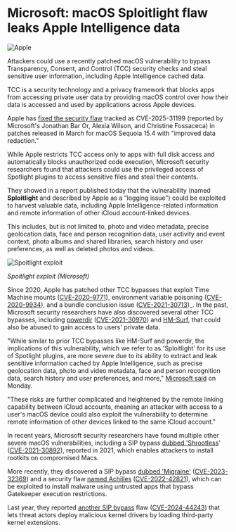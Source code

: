 # Microsoft: macOS Sploitlight flaw leaks Apple Intelligence data

![Apple](https://www.bleepstatic.com/content/hl-images/2025/07/28/Apple.jpg)

Attackers could use a recently patched macOS vulnerability to bypass Transparency, Consent, and Control (TCC) security checks and steal sensitive user information, including Apple Intelligence cached data.

TCC is a security technology and a privacy framework that blocks apps from accessing private user data by providing macOS control over how their data is accessed and used by applications across Apple devices.

Apple has [fixed the security flaw](https://support.apple.com/en-us/122373) tracked as CVE-2025-31199 (reported by Microsoft's Jonathan Bar Or, Alexia Wilson, and Christine Fossaceca) in patches released in March for macOS Sequoia 15.4 with "improved data redaction."

While Apple restricts TCC access only to apps with full disk access and automatically blocks unauthorized code execution, Microsoft security researchers found that attackers could use the privileged access of Spotlight plugins to access sensitive files and steal their contents.

They showed in a report published today that the vulnerability (named **Sploitlight** and described by Apple as a "logging issue") could be exploited to harvest valuable data, including Apple Intelligence-related information and remote information of other iCloud account-linked devices.

This includes, but is not limited to, photo and video metadata, precise geolocation data, face and person recognition data, user activity and event context, photo albums and shared libraries, search history and user preferences, as well as deleted photos and videos.

![Spoitlight exploit](https://www.bleepstatic.com/images/news/u/1109292/2025/Spoitlight-exploit.jpg)

_Spoitlight exploit (Microsoft)_

Since 2020, Apple has patched other TCC bypasses that exploit Time Machine mounts ([CVE-2020-9771](https://cve.mitre.org/cgi-bin/cvename.cgi?name=CVE-2020-9771)), environment variable poisoning ([CVE-2020-9934](https://cve.mitre.org/cgi-bin/cvename.cgi?name=CVE-2020-9934)), and a bundle conclusion issue ([CVE-2021-30713](https://cve.mitre.org/cgi-bin/cvename.cgi?name=CVE-2021-30713))_. In the past, Microsoft security researchers have also discovered several other TCC bypasses, including [powerdir](https://www.bleepingcomputer.com/news/microsoft/microsoft-powerdir-bug-gives-access-to-protected-macos-user-data/) ([CVE-2021-30970](https://www.microsoft.com/security/blog/2022/01/10/new-macos-vulnerability-powerdir-could-lead-to-unauthorized-user-data-access/)) and [HM-Surf](https://www.microsoft.com/security/blog/2024/10/17/new-macos-vulnerability-hm-surf-could-lead-to-unauthorized-data-access/), that could also be abused to gain access to users' private data.

"While similar to prior TCC bypasses like HM-Surf and powerdir, the implications of this vulnerability, which we refer to as 'Sploitlight' for its use of Spotlight plugins, are more severe due to its ability to extract and leak sensitive information cached by Apple Intelligence, such as precise geolocation data, photo and video metadata, face and person recognition data, search history and user preferences, and more," [Microsoft said](https://www.microsoft.com/en-us/security/blog/2025/07/28/sploitlight-analyzing-a-spotlight-based-macos-tcc-vulnerability/) on Monday.

"These risks are further complicated and heightened by the remote linking capability between iCloud accounts, meaning an attacker with access to a user's macOS device could also exploit the vulnerability to determine remote information of other devices linked to the same iCloud account."

In recent years, Microsoft security researchers have found multiple other severe macOS vulnerabilities, including a SIP bypass [dubbed 'Shrootless](https://www.bleepingcomputer.com/news/security/microsoft-shrootless-bug-lets-hackers-install-macos-rootkits/)' ([CVE-2021-30892](https://cve.mitre.org/cgi-bin/cvename.cgi?name=CVE-2021-30892)), reported in 2021, which enables attackers to install rootkits on compromised Macs.

More recently, they discovered a SIP bypass [dubbed 'Migraine'](https://www.bleepingcomputer.com/news/security/microsoft-finds-macos-bug-that-lets-hackers-bypass-sip-root-restrictions/) ([CVE-2023-32369](https://cve.mitre.org/cgi-bin/cvename.cgi?name=CVE-2023-32369)) and a security flaw [named Achilles](https://www.bleepingcomputer.com/news/security/microsoft-finds-macos-bug-that-lets-malware-bypass-security-checks/) ([CVE-2022-42821](https://cve.mitre.org/cgi-bin/cvename.cgi?name=CVE-2022-42821)), which can be exploited to install malware using untrusted apps that bypass Gatekeeper execution restrictions.

Last year, they reported [another SIP bypass](https://www.bleepingcomputer.com/news/security/microsoft-macos-bug-lets-hackers-install-malicious-kernel-drivers/) flaw ([CVE-2024-44243](https://nvd.nist.gov/vuln/detail/CVE-2024-44243)) that lets threat actors deploy malicious kernel drivers by loading third-party kernel extensions.